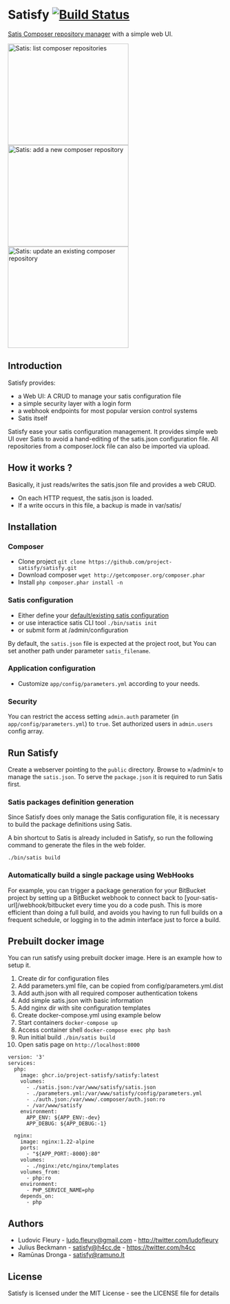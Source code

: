 # Satisfy [![Build Status](https://travis-ci.org/ludofleury/satisfy.svg)](https://travis-ci.org/ludofleury/satisfy)

[Satis Composer repository manager](http://getcomposer.org/doc/articles/handling-private-packages-with-satis.md) with a simple web UI.

<p>
  <img src="http://project-satisfy.github.io/satisfy/images/list.png" width="280" height="235" alt="Satis: list composer repositories"/>
  <img src="http://project-satisfy.github.io/satisfy/images/create.png" width="280" height="235" alt="Satis: add a new composer repository"/>
  <img src="http://project-satisfy.github.io/satisfy/images/update.png" width="280" height="235" alt="Satis: update an existing composer repository"/>
</p>

## Introduction

Satisfy provides:

* a Web UI: A CRUD to manage your satis configuration file
* a simple security layer with a login form
* a webhook endpoints for most popular version control systems
* Satis itself

Satisfy ease your satis configuration management. It provides simple web UI over Satis to avoid a hand-editing of the satis.json configuration file. All repositories from a composer.lock file can also be imported via upload.


## How it works ?

Basically, it just reads/writes the satis.json file and provides a web CRUD.

* On each HTTP request, the satis.json is loaded.
* If a write occurs in this file, a backup is made in var/satis/

## Installation

### Composer

* Clone project `git clone https://github.com/project-satisfy/satisfy.git`
* Download composer `wget http://getcomposer.org/composer.phar`
* Install `php composer.phar install -n`

### Satis configuration

* Either define your [default/existing satis configuration](http://getcomposer.org/doc/articles/handling-private-packages-with-satis.md)
* or use interactice satis CLI tool `./bin/satis init`
* or submit form at /admin/configuration

By default, the `satis.json` file is expected at the project root, but You can set another path under parameter `satis_filename`.

### Application configuration

* Customize `app/config/parameters.yml` according to your needs.

### Security

You can restrict the access setting `admin.auth` parameter (in `app/config/parameters.yml`) to `true`. Set authorized users in `admin.users` config array.

## Run Satisfy

Create a webserver pointing to the `public` directory. Browse to »/admin/« to manage the `satis.json`. To serve the `package.json` it is required to run Satis first.

### Satis packages definition generation

Since Satisfy does only manage the Satis configuration file, it is necessary to build the package definitions using Satis.

A bin shortcut to Satis is already included in Satisfy, so run the following command to generate the files in the web folder.

 ```
./bin/satis build
```

### Automatically build a single package using WebHooks

For example, you can trigger a package generation for your BitBucket project by setting up a BitBucket webhook to connect back to [your-satis-url]/webhook/bitbucket every time you do a code push. This is more efficient than doing a full build, and avoids you having to run full builds on a frequent schedule, or logging in to the admin interface just to force a build.

## Prebuilt docker image

You can run satisfy using prebuilt docker image. Here is an example how to setup it.

1. Create dir for configuration files
2. Add parameters.yml file, can be copied from config/parameters.yml.dist
3. Add auth.json with all required composer authentication tokens
4. Add simple satis.json with basic information
5. Add nginx dir with site configuration templates
6. Create docker-compose.yml using example below
7. Start containers `docker-compose up`
8. Access container shell `docker-compose exec php bash`
9. Run initial build `./bin/satis build`
10. Open satis page on `http://localhost:8000`

```
version: '3'
services:
  php:
    image: ghcr.io/project-satisfy/satisfy:latest
    volumes:
      - ./satis.json:/var/www/satisfy/satis.json
      - ./parameters.yml:/var/www/satisfy/config/parameters.yml
      - ./auth.json:/var/www/.composer/auth.json:ro
      - /var/www/satisfy
    environment:
      APP_ENV: ${APP_ENV:-dev}
      APP_DEBUG: ${APP_DEBUG:-1}

  nginx:
    image: nginx:1.22-alpine
    ports:
      - "${APP_PORT:-8000}:80"
    volumes:
      - ./nginx:/etc/nginx/templates
    volumes_from:
      - php:ro
    environment:
      - PHP_SERVICE_NAME=php
    depends_on:
      - php
```

## Authors

* Ludovic Fleury - <ludo.fleury@gmail.com> - <http://twitter.com/ludofleury>
* Julius Beckmann - <satisfy@h4cc.de> - <https://twitter.com/h4cc>
* Ramūnas Dronga - <satisfy@ramuno.lt>

## License

Satisfy is licensed under the MIT License - see the LICENSE file for details

